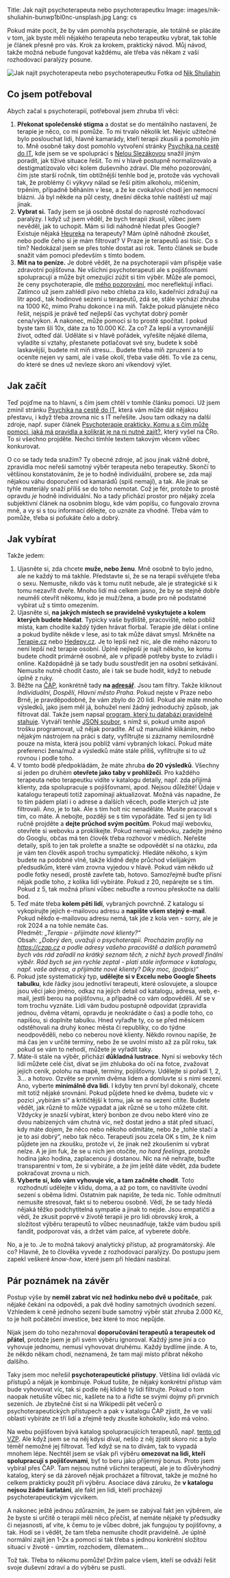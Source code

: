 Title: Jak najít psychoterapeuta nebo psychoterapeutku
Image: images/nik-shuliahin-bunwp1bl0nc-unsplash.jpg
Lang: cs

Pokud máte pocit, že by vám pomohla psychoterapie, ale totálně se plácáte v tom, jak byste měli nějakého terapeuta nebo terapeutku vybrat, tak tohle je článek přesně pro vás. Krok za krokem, praktický návod. Můj návod, takže možná nebude fungovat každému, ale třeba vás někam z vaší rozhodovací paralýzy posune.

![Jak najít psychoterapeuta nebo psychoterapeutku]({static}/images/nik-shuliahin-bunwp1bl0nc-unsplash.jpg)
Fotka od [Nik Shuliahin](https://unsplash.com/@tjump)

## Co jsem potřeboval

Abych začal s psychoterapií, potřeboval jsem zhruba tři věci:

1. **Překonat společenské stigma** a dostat se do mentálního nastavení, že terapie je něco, co mi pomůže. To mi trvalo několik let. Nejvíc užitečné bylo poslouchat lidi, hlavně kamarády, kteří terapii zkusili a pomohlo jim to. Mně osobně taky dost pomohlo vytvoření stránky [Psy­chi­ka na cestě do IT](https://junior.guru/handbook/mental-health/), kde jsem se ve spolupráci s [Nelou Slezákovou](https://nelaprovazi.cz/) snažil jiným poradit, jak tíživé situace řešit. To mi v hlavě postupně normalizovalo a destigmatizovalo věci kolem duševního zdraví. Dle mého pozorování, čím jste starší ročník, tím obtížnější tenhle bod je, protože vás vychovali tak, že problémy či výkyvy nálad se řeší pitím alkoholu, mlčením, trpěním, případně běháním v lese, a že ke cvokařovi chodí jen nemocní blázni. Já byl někde na půl cesty, dnešní děcka tohle naštěstí už mají jinak.
2. **Vybrat si.** Tady jsem se já osobně dostal do naprosté rozhodovací paralýzy. I když už jsem věděl, že bych terapii zkusil, vůbec jsem nevěděl, jak to uchopit. Mám si lidi náhodně hledat přes Google? Existuje nějaká [Heureka](https://www.heureka.cz/) na terapeuty? Mám úplně náhodně zkoušet, nebo podle čeho si je mám filtrovat? V Praze je terapeutů asi tisíc. Co s tím? Nedokázal jsem se přes tohle dostat asi rok. Tento článek se bude snažit vám pomoci především s tímto bodem.
3. **Mít na to peníze.** Je dobré vědět, že na psychoterapii vám přispěje vaše zdravotní pojišťovna. Ne všichni psychoterapeuti ale s pojišťovnami spolupracují a může být omezující zúžit si tím výběr. Může ale pomoci, že ceny psychoterapie, dle [mého pozorování](https://mastodonczech.cz/@honzajavorek/112728243124463588), moc nereflektují inflaci. Zatímco už jsem zahlédl pivo nebo chleba za kilo, kadeřníci zdražují na litr apod., tak hodinové sezení u terapeutů, zdá se, stále vychází zhruba na 1000 Kč, mimo Prahu dokonce i na míň. Takže pokud plánujete něco řešit, nejspíš je právě teď nejlepší čas vychytat dobrý poměr cena/výkon. A nakonec, může pomoci si to prostě spočítat. I pokud byste tam šli 10x, dáte za to 10.000 Kč. Za co? Za lepší a vyrovnanější život, odteď dál. Uděláte si v hlavě pořádek, vyřešíte nějaké dilema, vyladíte si vztahy, přestanete potlačovat své sny, budete k sobě laskavější, budete mít míň stresu… Budete třeba míň zpruzení a to oceníte nejen vy sami, ale i vaše okolí, třeba vaše děti. To vše za cenu, do které se dnes už nevleze skoro ani víkendový výlet.

## Jak začít

Teď pojďme na to hlavní, s čím jsem chtěl v tomhle článku pomoci. Už jsem zmínil stránku [Psy­chi­ka na cestě do IT](https://junior.guru/handbook/mental-health/), která vám může dát nějakou přestavu, i když třeba zrovna nic s IT neřešíte. Jsou tam odkazy na další zdroje, např. super článek [Psychoterapie prakticky. Komu a s čím může pomoci, jaká má pravidla a kolikrát je na ni nutné zajít?](https://www.irozhlas.cz/zpravy-domov/dostupnost-psychoterapie-terapie-cena-sezeni-data-regiony-pojistovny-vzp_2212200600_jab), který vyšel na ČRo. To si všechno projděte. Nechci tímhle textem takovým věcem vůbec konkurovat.

O co se tady teda snažím? Ty obecné zdroje, ač jsou jinak vážně dobré, zpravidla moc neřeší samotný výběr terapeuta nebo terapeutky. Skončí to většinou konstatováním, že je to hodně individuální, probere se, zda mají nějakou váhu doporučení od kamarádů (spíš nemají), a tak. Ale jinak se tyhle materiály snaží příliš se do toho nemotat. Což je fér, protože to prostě opravdu _je_ hodně individuální. No a tady přichází prostor pro nějaký zcela subjektivní článek na osobním blogu, kde vám popíšu, co fungovalo zrovna mně, a vy si s tou informací dělejte, co uznáte za vhodné. Třeba vám to pomůže, třeba si poťukáte čelo a dobrý.

## Jak vybírat

Takže jedem:

1. Ujasněte si, zda chcete **muže, nebo ženu**. Mně osobně to bylo jedno, ale ne každý to má takhle. Představte si, že se na terapii svěřujete třeba o sexu. Nemusíte, nikdo vás k tomu nutit nebude, ale je strategické si k tomu nezavřít dveře. Mnoho lidí má celkem jasno, že by se stejně dobře neuměli otevřít někomu, kdo je muž/žena, a bude pro ně podstatné vybírat už s tímto omezením.
2. Ujasněte si, **na jakých místech se pravidelně vyskytujete a kolem kterých budete hledat**. Typicky vaše bydliště, pracoviště, nebo poblíž místa, kam chodíte každý týden hrávat florbal. Terapie jde dělat i online a pokud bydlíte někde v lese, asi to tak může dávat smysl. Mrkněte na [Terapie.cz](https://www.terapie.cz/) nebo [Hedepy.cz](https://hedepy.cz/). Je to lepší než nic, ale dle mého názoru to není lepší než terapie osobní. Úplně nejlepší je najít někoho, ke komu budete chodit primárně osobně, ale v případě potřeby byste to zvládli i online. Každopádně já se tady budu soustředit jen na osobní setkávání. Nemusíte nutně chodit často, ale i tak se bude hodit, když to nebude úplně z ruky.
3. Běžte na [ČAP](https://czap.cz/), konkrétně tady **na [adresář](https://czap.cz/adresar)**. Jsou tam filtry. Takže kliknout _Individuální_, _Dospělí_, _Hlavní město Praha_. Pokud nejste v Praze nebo Brně, je pravděpodobné, že vám zbylo do 20 lidí. Pokud ale máte mnoho výsledků, jako jsem měl já, bohužel není žádný jednoduchý způsob, jak filtrovat dál. Takže jsem napsal [program, který tu databázi pravidelně stahuje](https://github.com/honzajavorek/czap). Vytváří tenhle [JSON soubor](https://github.com/honzajavorek/czap/blob/main/items.json), s nímž si, pokud umíte aspoň trošku programovat, už nějak poradíte. Ať už manuálně klikáním, nebo nějakým nástrojem na práci s daty, vyfiltrujte si záznamy nemilosrdně pouze na místa, která jsou poblíž vámi vybraných lokací. Pokud máte preferenci žena/muž a výsledků máte stále příliš, vyfiltrujte si to už rovnou i podle toho.
4. V tomto bodě předpokládám, že máte zhruba **do 20 výsledků**. Všechny si jeden po druhém **otevřete jako taby v prohlížeči**. Pro každého terapeuta nebo terapeutku vidíte v katalogu detaily, např. zda přijímá klienty, zda spolupracuje s pojišťovnami, apod. Nejsou důležité! Údaje v katalogu terapeuti totiž zapomínají aktualizovat. Možná vás napadne, že to tím pádem platí i o adrese a dalších věcech, podle kterých už jste filtrovali. Ano, je to tak. Ale s tím holt nic nenaděláte. Musíte pracovat s tím, co máte. A nebojte, později se s tím vypořádáte. Teď si jen ty lidi ručně projděte a **dejte průchod svým pocitům**. Pokud mají webovku, otevřete si webovku a proklikejte. Pokud nemají webovku, zadejte jméno do Googlu, občas má ten člověk třeba rozhovor v médiích. Neřešte detaily, spíš to jen tak proleťte a snažte se odpovědět si na otázku, zda je vám ten člověk aspoň trochu sympatický. Hledáte někoho, s kým budete na podobné vlně, takže klidně dejte průchod všelijakým předsudkům, které vám zrovna vyjedou v hlavě. Pokud vám někdo už podle fotky nesedí, prostě zavřete tab, hotovo. Samozřejmě buďte přísní nějak podle toho, z kolika lidí vybíráte. Pokud z 20, nepárejte se s tím. Pokud z 5, tak možná přísní vůbec nebuďte a rovnou přeskočte na další bod.
5. Teď máte třeba **kolem pěti lidí**, vybraných povrchně. Z katalogu si vykopírujte jejich e-mailovou adresu a **napište všem stejný e-mail**. Pokud někdo e-mailovou adresu nemá, tak jde z kola ven - sorry, ale je rok 2024 a na tohle nemáte čas.<br>
   Předmět: _„Terapie - přijímáte nové klienty?“_<br>
   Obsah: _„Dobrý den, uvažuji o psychoterapii. Procházím profily na https://czap.cz a podle adresy vašeho pracoviště a dalších parametrů bych vás rád zařadil na krátký seznam těch, z nichž bych provedl finální výběr. Rád bych se jen rychle zeptal - platí stále informace v katalogu, např. vaše adresa, a přijímáte nové klienty? Díky moc, (podpis)“_<br>
6. Pokud jste systematický typ, **udělejte si v Excelu nebo Google Sheets tabulku**, kde řádky jsou jednotliví terapeuti, které oslovujete, a sloupce jsou věci jako jméno, odkaz na jejich detail od katalogu, adresa, web, e-mail, jestli berou na pojišťovnu, a případně co vám odpověděli. Ať se v tom trochu vyznáte. Lidi vám budou postupně odpovídat (zpravidla jednou, dvěma větami, opravdu je neokrádáte o čas) a podle toho, co napíšou, si doplníte tabulku. Hned vyřaďte ty, co se před měsícem odstěhovali na druhý konec města či republiky, co do týdne neodpověděli, nebo co neberou nové klienty. Někdo rovnou napíše, že má čas jen v určité termíny, nebo že se uvolní místo až za půl roku, tak pokud se vám to nehodí, můžete je vyřadit taky.
7. Máte-li stále na výběr, přichází **důkladná lustrace**. Nyní si webovky těch lidí můžete celé číst, dívat se jim zhluboka do očí na fotce, zvažovat jejich ceník, polohu na mapě, termíny, pojišťovny. Udělejte si pořadí 1, 2, 3… a hotovo. Ozvěte se prvním dvěma lidem a domluvte si s nimi sezení. Ano, vyberte **minimálně dva lidi**. I kdyby ten první byl dokonalý, chcete mít totiž nějaké srovnání. Pokud půjdete hned ke dvěma, budete víc v pozici „vybírám si“ a kritičtější k tomu, jak se na sezení cítíte. Budete vědět, jak různě to může vypadat a jak různě se u toho můžete cítit. Vždycky je snazší vybírat, který bonbon ze dvou nebo které víno ze dvou nabízených vám chutná víc, než dostat jedno a stát před situací, kdy máte dojem, že něco nebo někoho odmítáte, nebo že „tohle stačí a je to asi dobrý“, nebo tak něco. Terapeuti jsou zcela OK s tím, že k nim půjdete jen na zkoušku, protože ví, že jinak než zkoušením si vybrat nelze. A je jim fuk, že se u nich jen otočíte, _no hard feelings_, protože hodina jako hodina, zaplacenou ji dostanou. Nic na ně nehrajte, buďte transparentní v tom, že si vybíráte, a že jim ještě dáte vědět, zda budete pokračovat zrovna u nich.
8. **Vyberte si, kdo vám vyhovuje víc, a tam začněte chodit**. Toto rozhodnutí udělejte v klidu, doma, a až po tom, co navštívíte úvodní sezení s oběma lidmi. Ostatním pak napište, že teda nic. Tohle odmítnutí nemusíte stresovat, fakt si to neberou osobně. Vědí, že se tady hledá nějaká těžko podchytitelná sympatie a jinak to nejde. Jsou empatičtí a vědí, že zkusit poprvé v životě terapii je pro lidi obrovský krok, a složitost výběru terapeutů to vůbec neusnadňuje, takže vám budou spíš fandit, podporovat vás, a držet vám palce, ať vyberete dobře.

No, a je to. Je to možná takový analytický přístup, až programátorský. Ale co? Hlavně, že to člověka vyvede z rozhodovací paralýzy. Do postupu jsem zapekl veškeré _know-how_, které jsem při hledání nasbíral.

## Pár poznámek na závěr

Postup výše by **neměl zabrat víc než hodinku nebo dvě u počítače**, pak nějaké čekání na odpovědi, a pak dvě hodiny samotných úvodních sezení. Vzhledem k ceně jednoho sezení bude samotný výběr stát zhruba 2.000 Kč, to je holt počáteční investice, bez které to moc nepůjde.

Nijak jsem do toho nezahrnoval **doporučování terapeutů a terapeutek od přátel**, protože jsem je při svém výběru ignoroval. Každý jsme jiní a co vyhovuje jednomu, nemusí vyhovovat druhému. Každý bydlíme jinde. A to, že někdo někam chodí, neznamená, že tam mají místo přibrat někoho dalšího.

Taky jsem moc neřešil **psychoterapeutické přístupy**. Většina lidí ovládá víc přístupů a nějak je kombinuje. Pokud tušíte, že nějaký konkrétní přístup vám bude vyhovovat víc, tak si podle něj klidně ty lidi filtrujte. Pokud o tom naopak netušíte vůbec nic, kašlete na to a řiďte se svými dojmy při prvních sezeních. Je zbytečné číst si na Wikipedii pět večerů o psychoterapeutických přístupech a pak v katalogu ČAP zjistit, že ve vaší oblasti vybíráte ze tří lidí a zřejmě tedy zkusíte kohokoliv, kdo má volno.

Na webu pojišťoven bývá katalog spolupracujících terapeutů, např. [tento od VZP](https://dusevnizdravi.vzp.cz/seznam-terapeutu/). Ale když jsem se na něj kdysi díval, nešlo z něj zjistit skoro nic a bylo téměř nemožné jej filtrovat. Teď když se na to dívám, tak to vypadá mnohem lépe. Nechtěl jsem se však při výběru **omezovat na lidi, kteří spolupracují s pojišťovnami**, byť to beru jako příjemný bonus. Proto jsem vybíral přes ČAP. Tam nejsou nutně všichni terapeuti, ale je to důvěryhodný katalog, který se dá zároveň nějak procházet a filtrovat, takže je možné ho celkem prakticky použít při výběru. Asociace dává záruku, že **v katalogu nejsou žádní šarlatáni**, ale fakt jen lidi, kteří procházejí psychoterapeutickým výcvikem.

A nakonec ještě jednou zdůrazním, že jsem se zabýval fakt jen výběrem, ale že byste si určitě o terapii měli něco přečíst, ať nemáte nějaké ty předsudky či nejasnosti, ať víte, k čemu to je vůbec dobré, jak fungujou ty pojišťovny, a tak. Hodí se i vědět, že tam třeba nemusíte chodit pravidelně. Je úplně normální zajít jen 1-2x a pomoci si tak třeba s jednou konkrétní složitou situací v životě - úmrtím, rozchodem, dilematem…

Tož tak. Třeba to někomu pomůže! Držím palce všem, kteří se odváží řešit svoje duševní zdraví a do výběru se pustí.
